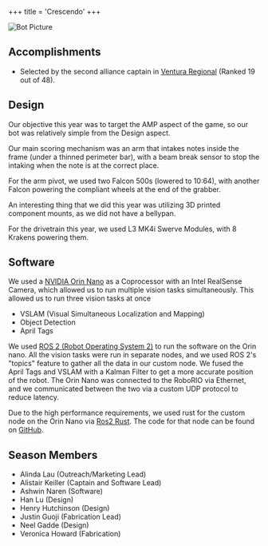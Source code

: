 +++
title = 'Crescendo'
+++

![Bot Picture](./frc_2024_bot_render.avif)

## Accomplishments

- Selected by the second alliance captain in [Ventura Regional](https://cafirst.org/frc/ventura/) (Ranked 19 out of 48).

## Design

Our objective this year was to target the AMP aspect of the game, so our bot was relatively simple from the Design aspect.

Our main scoring mechanism was an arm that intakes notes inside the frame (under a thinned perimeter bar), with a beam break sensor to stop the intaking when the note is at the correct place.

For the arm pivot, we used two Falcon 500s (lowered to 10:64), with another Falcon powering the compliant wheels at the end of the grabber.

An interesting thing that we did this year was utilizing 3D printed component mounts, as we did not have a bellypan.

For the drivetrain this year, we used L3 MK4i Swerve Modules, with 8 Krakens powering them.

## Software

We used a [NVIDIA Orin Nano](https://www.nvidia.com/en-us/autonomous-machines/embedded-systems/jetson-orin/) as a Coprocessor with an Intel RealSense Camera, which allowed us to run multiple vision tasks simultaneously.
This allowed us to run three vision tasks at once

- VSLAM (Visual Simultaneous Localization and Mapping)
- Object Detection
- April Tags

We used [ROS 2 (Robot Operating System 2)](https://www.ros.org/) to run the software on the Orin nano.
All the vision tasks were run in separate nodes, and we used ROS 2's "topics" feature to gather all the data in our custom node.
We fused the April Tags and VSLAM with a Kalman Filter to get a more accurate position of the robot.
The Orin Nano was connected to the RoboRIO via Ethernet,
and we communicated between the two via a custom UDP protocol to reduce latency.

Due to the high performance requirements,
we used rust for the custom node on the Orin Nano via [Ros2 Rust](https://github.com/ros2-rust/ros2_rust).
The code for that node can be found on [GitHub](https://github.com/Pixelators4014/pixelization_rs).

## Season Members

- Alinda Lau (Outreach/Marketing Lead)
- Alistair Keiller (Captain and Software Lead)
- Ashwin Naren (Software)
- Han Lu (Design)
- Henry Hutchinson (Design)
- Justin Guoji (Fabrication Lead)
- Neel Gadde (Design)
- Veronica Howard (Fabrication)
